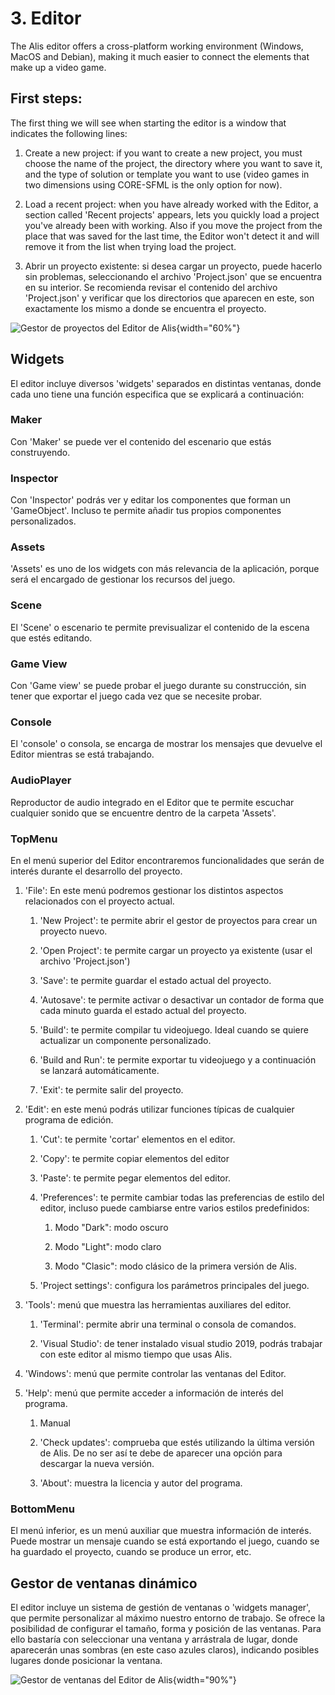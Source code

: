 # 3. Editor

The Alis editor offers a cross-platform working environment (Windows,
MacOS and Debian), making it much easier to connect the elements
that make up a video game.

## First steps:

The first thing we will see when starting the editor is a window that
indicates the following lines:

1.  Create a new project: if you want to create a new project, you must
    choose the name of the project, the directory where you want to save it,
    and the type of solution or template you want to use (video games in two
    dimensions using CORE-SFML is the only option for now).
    
2.  Load a recent project: when you have already worked with the
    Editor, a section called 'Recent projects' appears,
    lets you quickly load a project you've already been with
    working. Also if you move the project from the place that
    was saved for the last time, the Editor won't detect it and will remove it
    from the list when trying load the project.

3.  Abrir un proyecto existente: si desea cargar un proyecto, puede
    hacerlo sin problemas, seleccionando el archivo 'Project.json' que
    se encuentra en su interior. Se recomienda revisar el contenido del
    archivo 'Project.json' y verificar que los directorios que aparecen
    en este, son exactamente los mismo a donde se encuentra el proyecto.

![Gestor de proyectos del Editor de
Alis](Fotos_Manual/selecciona_proyecto.PNG){width="60%"}

## Widgets

El editor incluye diversos 'widgets' separados en distintas ventanas,
donde cada uno tiene una función especifica que se explicará a
continuación:

### Maker

Con 'Maker' se puede ver el contenido del escenario que estás
construyendo.

### Inspector

Con 'Inspector' podrás ver y editar los componentes que forman un
'GameObject'. Incluso te permite añadir tus propios componentes
personalizados.

### Assets

'Assets' es uno de los widgets con más relevancia de la aplicación,
porque será el encargado de gestionar los recursos del juego.

### Scene

El 'Scene' o escenario te permite previsualizar el contenido de la
escena que estés editando.

### Game View

Con 'Game view' se puede probar el juego durante su construcción, sin
tener que exportar el juego cada vez que se necesite probar.

### Console

El 'console' o consola, se encarga de mostrar los mensajes que devuelve
el Editor mientras se está trabajando.

### AudioPlayer

Reproductor de audio integrado en el Editor que te permite escuchar
cualquier sonido que se encuentre dentro de la carpeta 'Assets'.

### TopMenu

En el menú superior del Editor encontraremos funcionalidades que serán
de interés durante el desarrollo del proyecto.

1.  'File': En este menú podremos gestionar los distintos aspectos
    relacionados con el proyecto actual.

    1.  'New Project': te permite abrir el gestor de proyectos para
        crear un proyecto nuevo.

    2.  'Open Project': te permite cargar un proyecto ya existente (usar
        el archivo 'Project.json')

    3.  'Save': te permite guardar el estado actual del proyecto.

    4.  'Autosave': te permite activar o desactivar un contador de forma
        que cada minuto guarda el estado actual del proyecto.

    5.  'Build': te permite compilar tu videojuego. Ideal cuando se
        quiere actualizar un componente personalizado.

    6.  'Build and Run': te permite exportar tu videojuego y a
        continuación se lanzará automáticamente.

    7.  'Exit': te permite salir del proyecto.

2.  'Edit': en este menú podrás utilizar funciones típicas de cualquier
    programa de edición.

    1.  'Cut': te permite 'cortar' elementos en el editor.

    2.  'Copy': te permite copiar elementos del editor

    3.  'Paste': te permite pegar elementos del editor.

    4.  'Preferences': te permite cambiar todas las preferencias de
        estilo del editor, incluso puede cambiarse entre varios estilos
        predefinidos:

        1.  Modo "Dark": modo oscuro

        2.  Modo "Light": modo claro

        3.  Modo "Clasic": modo clásico de la primera versión de Alis.

    5.  'Project settings': configura los parámetros principales del
        juego.

3.  'Tools': menú que muestra las herramientas auxiliares del editor.

    1.  'Terminal': permite abrir una terminal o consola de comandos.

    2.  'Visual Studio': de tener instalado visual studio 2019, podrás
        trabajar con este editor al mismo tiempo que usas Alis.

4.  'Windows': menú que permite controlar las ventanas del Editor.

5.  'Help': menú que permite acceder a información de interés del
    programa.

    1.  Manual

    2.  'Check updates': comprueba que estés utilizando la última
        versión de Alis. De no ser así te debe de aparecer una opción
        para descargar la nueva versión.

    3.  'About': muestra la licencia y autor del programa.

### BottomMenu

El menú inferior, es un menú auxiliar que muestra información de
interés. Puede mostrar un mensaje cuando se está exportando el juego,
cuando se ha guardado el proyecto, cuando se produce un error, etc.

## Gestor de ventanas dinámico

El editor incluye un sistema de gestión de ventanas o 'widgets manager',
que permite personalizar al máximo nuestro entorno de trabajo. Se ofrece
la posibilidad de configurar el tamaño, forma y posición de las
ventanas. Para ello bastaría con seleccionar una ventana y arrástrala de
lugar, donde aparecerán unas sombras (en este caso azules claros),
indicando posibles lugares donde posicionar la ventana.

![Gestor de ventanas del Editor de
Alis](Fotos_Manual/ventana_dinamico.png){width="90%"}


